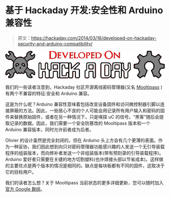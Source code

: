 # 基于 Hackaday 开发:安全性和 Arduino 兼容性

> 原文：<https://hackaday.com/2014/03/16/developed-on-hackaday-security-and-arduino-compatibility/>

[![2013-12_Developed_on_Hackaday](img/4126eb698213947e5ac36e95f300751f.png)](http://hackaday.com/wp-content/uploads/2013/12/2013-12_developed_on_hackaday.png)

我们的一些读者注意到，Hackaday 社区开源离线密码管理器(又名 [Mooltipass](http://projects.hackaday.com/project/86-Mooltipass) )有两个不兼容的特征:安全和 Arduino 兼容。

这是为什么呢？Arduino 兼容性意味着包括改变设备固件和访问微控制器引脚以连接屏蔽的方法。因此，一些居心不良的个人可能会用记录所有用户输入和密码的固件来替换原始固件，或者在另一种情况下，只是嗅探 uC 的信号。“黑客”随后会提取记录的数据。因此，我们需要一个安全防篡改的 Mooltipass 版本和一个 Arduino 兼容版本，同时允许前者成为后者。

Olivier 的设计虽然是完全封闭的，但在 Arduino 头上方会有几个更薄的表面。作为一种妥协，我们因此想到向只对密码管理器功能感兴趣的人发送一个无引导装载程序的组装版本，而向修补者发送一个非组装版本(带有预刻录的引导装载程序)。Arduino 爱好者只需要在关键的地方切割塑料(也许焊接头部以节省成本)。这样做的主要优点是两个版本的情况是相同的。缺点是每块板都有不同的固件，这取决于它的目标用户。

我们的读者怎么想？关于 Mooltipass 当前状态的更多详细更新，您可以随时加入[官方 Google 群组](https://groups.google.com/forum/?hl=en#!forum/mooltipass)。
